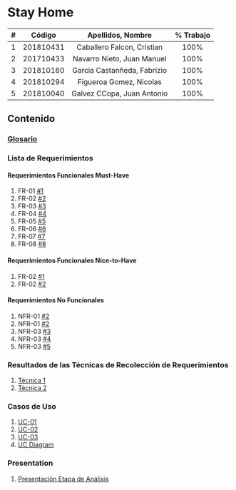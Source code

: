 # Stay Home

|  **#** | **Código** | **Apellidos, Nombre** | **% Trabajo** |
| :---: | :---: | :---: | :---: |
|  1 |  201810431 | Caballero Falcon, Cristian | 100% |
|  2 |  201710433 | Navarro Nieto, Juan Manuel | 100% |
|  3 |  201810160 | Garcia Castanñeda, Fabrizio| 100% |
|  4 |  201810294 |Figueroa Gomez, Nicolas     | 100% |
|  5 |  201810040|Galvez CCopa, Juan Antonio   | 100% |

## Contenido

### [Glosario](docs/glossary.md)

### Lista de Requerimientos 

#### Requerimientos Funcionales Must-Have
1. FR-01 [#1](/../../issues/1)
2. FR-02 [#2](/../../issues/2)
3. FR-03 [#3](/../../issues/3)
4. FR-04 [#4](/../../issues/4)
5. FR-05 [#5](/../../issues/5)
6. FR-06 [#6](/../../issues/6)
7. FR-07 [#7](/../../issues/7)
8. FR-08 [#8](/../../issues/8)


#### Requerimientos Funcionales Nice-to-Have
1. FR-02 [#1](/../../issues/9)
2. FR-02 [#2](/../../issues/10)

#### Requerimientos No Funcionales
1. NFR-01 [#2](/../../issues/11)
2. NFR-01 [#2](/../../issues/12)
3. NFR-03 [#3](/../../issues/13)
4. NFR-03 [#4](/../../issues/14)
5. NFR-03 [#5](/../../issues/15)

### Resultados de las Técnicas de Recolección de Requerimientos
1. [Técnica 1](docs/analysis/tecnica1.md)
1. [Técnica 2](docs/analysis/tecnica2.md)

### Casos de Uso
1. [UC-01](docs/analysis/UC01.md)
2. [UC-02](docs/analysis/UC02.md)
3. [UC-03](docs/analysis/UC03.md)
4. [UC Diagram](docs/analysis/UC_Diagram.md)

### Presentation
1. [Presentación Etapa de Análisis](docs/analysis/presentation.pdf)
